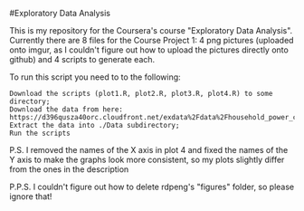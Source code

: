 #Exploratory Data Analysis

This is my repository for the Coursera's course "Exploratory Data Analysis". Currently there are 8 files for the Course Project 1: 4 png pictures (uploaded onto imgur, as I couldn't figure out how to upload the pictures directly onto github) and 4 scripts to generate each.

To run this script you need to to the following:

    Download the scripts (plot1.R, plot2.R, plot3.R, plot4.R) to some directory;
    Download the data from here: https://d396qusza40orc.cloudfront.net/exdata%2Fdata%2Fhousehold_power_consumption.zip;
    Extract the data into ./Data subdirectory;
    Run the scripts

P.S. I removed the names of the X axis in plot 4 and fixed the names of the Y axis to make the graphs look more consistent, so my plots slightly differ from the ones in the description

P.P.S. I couldn't figure out how to delete rdpeng's "figures" folder, so please ignore that!
